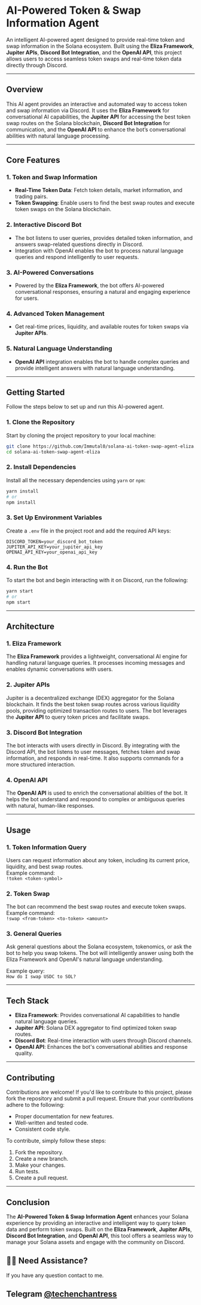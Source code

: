 # **AI-Powered Token & Swap Information Agent**

An intelligent AI-powered agent designed to provide real-time token and swap information in the Solana ecosystem. Built using the **Eliza Framework**, **Jupiter APIs**, **Discord Bot Integration**, and the **OpenAI API**, this project allows users to access seamless token swaps and real-time token data directly through Discord.

---

## **Overview**

This AI agent provides an interactive and automated way to access token and swap information via Discord. It uses the **Eliza Framework** for conversational AI capabilities, the **Jupiter API** for accessing the best token swap routes on the Solana blockchain, **Discord Bot Integration** for communication, and the **OpenAI API** to enhance the bot’s conversational abilities with natural language processing.

---

## **Core Features**

### 1. **Token and Swap Information**

- **Real-Time Token Data**: Fetch token details, market information, and trading pairs.
- **Token Swapping**: Enable users to find the best swap routes and execute token swaps on the Solana blockchain.
  
### 2. **Interactive Discord Bot**

- The bot listens to user queries, provides detailed token information, and answers swap-related questions directly in Discord.
- Integration with OpenAI enables the bot to process natural language queries and respond intelligently to user requests.

### 3. **AI-Powered Conversations**

- Powered by the **Eliza Framework**, the bot offers AI-powered conversational responses, ensuring a natural and engaging experience for users.

### 4. **Advanced Token Management**

- Get real-time prices, liquidity, and available routes for token swaps via **Jupiter APIs**.

### 5. **Natural Language Understanding**

- **OpenAI API** integration enables the bot to handle complex queries and provide intelligent answers with natural language understanding.

---

## **Getting Started**

Follow the steps below to set up and run this AI-powered agent.

### 1. **Clone the Repository**

Start by cloning the project repository to your local machine:

```bash
git clone https://github.com/Immutal0/solana-ai-token-swap-agent-eliza.git
cd solana-ai-token-swap-agent-eliza
```

### 2. **Install Dependencies**

Install all the necessary dependencies using `yarn` or `npm`:

```bash
yarn install
# or
npm install
```

### 3. **Set Up Environment Variables**

Create a `.env` file in the project root and add the required API keys:

```env
DISCORD_TOKEN=your_discord_bot_token
JUPITER_API_KEY=your_jupiter_api_key
OPENAI_API_KEY=your_openai_api_key
```

### 4. **Run the Bot**

To start the bot and begin interacting with it on Discord, run the following:

```bash
yarn start
# or
npm start
```

---

## **Architecture**

### 1. **Eliza Framework**  
The **Eliza Framework** provides a lightweight, conversational AI engine for handling natural language queries. It processes incoming messages and enables dynamic conversations with users.

### 2. **Jupiter APIs**  
Jupiter is a decentralized exchange (DEX) aggregator for the Solana blockchain. It finds the best token swap routes across various liquidity pools, providing optimized transaction routes to users. The bot leverages the **Jupiter API** to query token prices and facilitate swaps.

### 3. **Discord Bot Integration**  
The bot interacts with users directly in Discord. By integrating with the Discord API, the bot listens to user messages, fetches token and swap information, and responds in real-time. It also supports commands for a more structured interaction.

### 4. **OpenAI API**  
The **OpenAI API** is used to enrich the conversational abilities of the bot. It helps the bot understand and respond to complex or ambiguous queries with natural, human-like responses.

---

## **Usage**

### 1. **Token Information Query**

Users can request information about any token, including its current price, liquidity, and best swap routes.  
Example command:  
`!token <token-symbol>`

### 2. **Token Swap**

The bot can recommend the best swap routes and execute token swaps.  
Example command:  
`!swap <from-token> <to-token> <amount>`

### 3. **General Queries**

Ask general questions about the Solana ecosystem, tokenomics, or ask the bot to help you swap tokens. The bot will intelligently answer using both the Eliza Framework and OpenAI's natural language understanding.

Example query:  
`How do I swap USDC to SOL?`

---

## **Tech Stack**

- **Eliza Framework**: Provides conversational AI capabilities to handle natural language queries.
- **Jupiter API**: Solana DEX aggregator to find optimized token swap routes.
- **Discord Bot**: Real-time interaction with users through Discord channels.
- **OpenAI API**: Enhances the bot's conversational abilities and response quality.

---

## **Contributing**

Contributions are welcome! If you'd like to contribute to this project, please fork the repository and submit a pull request. Ensure that your contributions adhere to the following:

- Proper documentation for new features.
- Well-written and tested code.
- Consistent code style.

To contribute, simply follow these steps:

1. Fork the repository.
2. Create a new branch.
3. Make your changes.
4. Run tests.
5. Create a pull request.

---

## **Conclusion**

The **AI-Powered Token & Swap Information Agent** enhances your Solana experience by providing an interactive and intelligent way to query token data and perform token swaps. Built on the **Eliza Framework**, **Jupiter APIs**, **Discord Bot Integration**, and **OpenAI API**, this tool offers a seamless way to manage your Solana assets and engage with the community on Discord.

## 🙋‍♂️ Need Assistance?

If you have any question contact to me.

Telegram <a href="https://t.me/Immutal0" target="_blank">@techenchantress</a>
---
